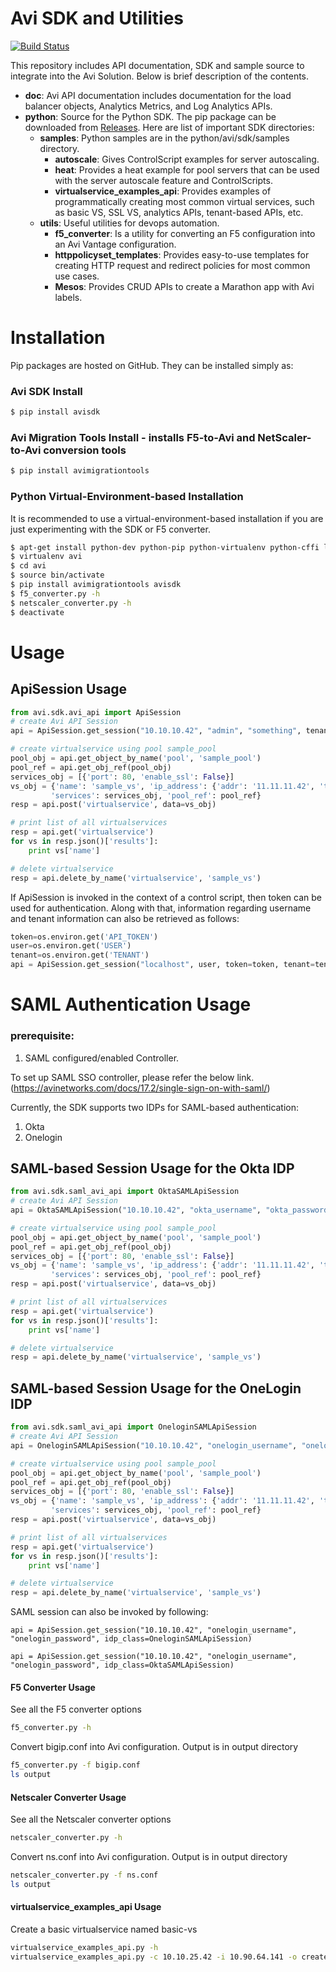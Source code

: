 # Avi SDK and Utilities

[![Build Status](https://travis-ci.org/avinetworks/sdk.svg?branch=17.1.4_pytest)](https://travis-ci.org/avinetworks/sdk)

This repository includes API documentation, SDK and sample source to integrate
into the Avi Solution. Below is brief description of the contents.

- **doc**: Avi API documentation includes documentation for the load balancer
objects, Analytics Metrics, and Log Analytics APIs.
- **python**: Source for the Python SDK. The pip package can be downloaded from
[Releases](https://github.com/avinetworks/sdk/releases "Avi SDK Releases").
Here are list of important SDK directories:
    - **samples**: Python samples are in the python/avi/sdk/samples directory.
        - **autoscale**: Gives ControlScript examples for
        server autoscaling.
        - **heat**: Provides a heat example for pool servers that can be used
        with the server autoscale feature and ControlScripts.
        - **virtualservice_examples_api**: Provides examples of programmatically
        creating most common virtual services, such as basic VS, SSL VS, analytics
        APIs, tenant-based APIs, etc.
    - **utils**: Useful utilities for devops automation.
        - **f5_converter**: Is a utility for converting an F5 configuration into
        an Avi Vantage configuration.
        - **httppolicyset_templates**: Provides easy-to-use templates for
        creating HTTP request and redirect policies for most common use cases.
        - **Mesos**: Provides CRUD APIs to create a Marathon app with Avi labels.

# Installation
Pip packages are hosted on GitHub. They can be installed simply as:
### Avi SDK Install
```sh
$ pip install avisdk
```
### Avi Migration Tools Install - installs F5-to-Avi and NetScaler-to-Avi conversion tools
```sh
$ pip install avimigrationtools
```

### Python Virtual-Environment-based Installation
It is recommended to use a virtual-environment-based installation if you are just
experimenting with the SDK or F5 converter.

```sh
$ apt-get install python-dev python-pip python-virtualenv python-cffi libssl-dev libffi-dev
$ virtualenv avi
$ cd avi
$ source bin/activate
$ pip install avimigrationtools avisdk
$ f5_converter.py -h
$ netscaler_converter.py -h
$ deactivate
```

# Usage
## ApiSession Usage

```python
from avi.sdk.avi_api import ApiSession
# create Avi API Session
api = ApiSession.get_session("10.10.10.42", "admin", "something", tenant="admin")

# create virtualservice using pool sample_pool
pool_obj = api.get_object_by_name('pool', 'sample_pool')
pool_ref = api.get_obj_ref(pool_obj)
services_obj = [{'port': 80, 'enable_ssl': False}]
vs_obj = {'name': 'sample_vs', 'ip_address': {'addr': '11.11.11.42', 'type': 'V4'},
         'services': services_obj, 'pool_ref': pool_ref}
resp = api.post('virtualservice', data=vs_obj)

# print list of all virtualservices
resp = api.get('virtualservice')
for vs in resp.json()['results']:
    print vs['name']

# delete virtualservice
resp = api.delete_by_name('virtualservice', 'sample_vs')
```

If ApiSession is invoked in the context of a control script, then token can be used for authentication.
Along with that, information regarding username and tenant information can also be retrieved as follows:
```python
token=os.environ.get('API_TOKEN')
user=os.environ.get('USER')
tenant=os.environ.get('TENANT')
api = ApiSession.get_session("localhost", user, token=token, tenant=tenant)
```
# SAML Authentication Usage
### prerequisite:
1. SAML configured/enabled Controller.

To set up SAML SSO controller, please refer the below link. 
(https://avinetworks.com/docs/17.2/single-sign-on-with-saml/)

Currently, the SDK supports two IDPs for SAML-based authentication:
1) Okta
2) Onelogin

## SAML-based Session Usage for the Okta IDP

```python
from avi.sdk.saml_avi_api import OktaSAMLApiSession
# create Avi API Session
api = OktaSAMLApiSession("10.10.10.42", "okta_username", "okta_password")

# create virtualservice using pool sample_pool
pool_obj = api.get_object_by_name('pool', 'sample_pool')
pool_ref = api.get_obj_ref(pool_obj)
services_obj = [{'port': 80, 'enable_ssl': False}]
vs_obj = {'name': 'sample_vs', 'ip_address': {'addr': '11.11.11.42', 'type': 'V4'},
         'services': services_obj, 'pool_ref': pool_ref}
resp = api.post('virtualservice', data=vs_obj)

# print list of all virtualservices
resp = api.get('virtualservice')
for vs in resp.json()['results']:
    print vs['name']

# delete virtualservice
resp = api.delete_by_name('virtualservice', 'sample_vs')
```

## SAML-based Session Usage for the OneLogin IDP

```python
from avi.sdk.saml_avi_api import OneloginSAMLApiSession
# create Avi API Session
api = OneloginSAMLApiSession("10.10.10.42", "onelogin_username", "onelogin_password")

# create virtualservice using pool sample_pool
pool_obj = api.get_object_by_name('pool', 'sample_pool')
pool_ref = api.get_obj_ref(pool_obj)
services_obj = [{'port': 80, 'enable_ssl': False}]
vs_obj = {'name': 'sample_vs', 'ip_address': {'addr': '11.11.11.42', 'type': 'V4'},
         'services': services_obj, 'pool_ref': pool_ref}
resp = api.post('virtualservice', data=vs_obj)

# print list of all virtualservices
resp = api.get('virtualservice')
for vs in resp.json()['results']:
    print vs['name']

# delete virtualservice
resp = api.delete_by_name('virtualservice', 'sample_vs')
```

SAML session can also be invoked by following:
```
api = ApiSession.get_session("10.10.10.42", "onelogin_username", "onelogin_password", idp_class=OneloginSAMLApiSession)
```
```
api = ApiSession.get_session("10.10.10.42", "onelogin_username", "onelogin_password", idp_class=OktaSAMLApiSession)
```
#### F5 Converter Usage
See all the F5 converter options
```sh
f5_converter.py -h
```
Convert bigip.conf into Avi configuration. Output is in output directory
```sh
f5_converter.py -f bigip.conf
ls output
```

#### Netscaler Converter Usage
See all the Netscaler converter options
```sh
netscaler_converter.py -h
```
Convert ns.conf into Avi configuration. Output is in output directory
```sh
netscaler_converter.py -f ns.conf
ls output
```

#### virtualservice_examples_api Usage
Create a basic virtualservice named basic-vs
```sh
virtualservice_examples_api.py -h
virtualservice_examples_api.py -c 10.10.25.42 -i 10.90.64.141 -o create-basic-vs -s 10.90.64.12
```
